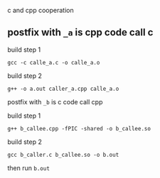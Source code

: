 c and cpp cooperation


## postfix with `_a` is cpp code call c
build step 1
```
gcc -c calle_a.c -o calle_a.o
```

build step 2
```
g++ -o a.out caller_a.cpp calle_a.o
```

postfix with `_b` is c code call cpp

build step 1
```
g++ b_callee.cpp -fPIC -shared -o b_callee.so
```

build step 2
```
gcc b_caller.c b_callee.so -o b.out
```

then run `b.out`

